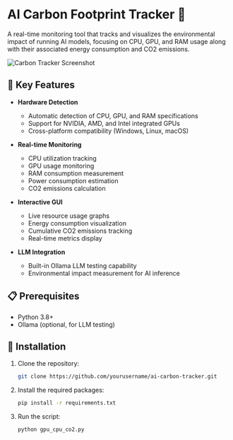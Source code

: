 # AI Carbon Footprint Tracker 🌱

A real-time monitoring tool that tracks and visualizes the environmental impact of running AI models, focusing on CPU, GPU, and RAM usage along with their associated energy consumption and CO2 emissions.

![Carbon Tracker Screenshot](screenshot.png) <!-- You might want to add a screenshot here -->

## 🌟 Key Features

- **Hardware Detection**
  - Automatic detection of CPU, GPU, and RAM specifications
  - Support for NVIDIA, AMD, and Intel integrated GPUs
  - Cross-platform compatibility (Windows, Linux, macOS)

- **Real-time Monitoring**
  - CPU utilization tracking
  - GPU usage monitoring
  - RAM consumption measurement
  - Power consumption estimation
  - CO2 emissions calculation

- **Interactive GUI**
  - Live resource usage graphs
  - Energy consumption visualization
  - Cumulative CO2 emissions tracking
  - Real-time metrics display

- **LLM Integration**
  - Built-in Ollama LLM testing capability
  - Environmental impact measurement for AI inference

## 📋 Prerequisites

- Python 3.8+
- Ollama (optional, for LLM testing)

## 🔧 Installation

1. Clone the repository:
   ```bash
   git clone https://github.com/yourusername/ai-carbon-tracker.git
   ```

2. Install the required packages:
   ```bash
   pip install -r requirements.txt
   ```

3. Run the script:
   ```bash
   python gpu_cpu_co2.py
   ```

